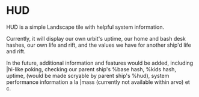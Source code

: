 # HUD
HUD is a simple Landscape tile with helpful system information.

Currently, it will display our own urbit's uptime, our home and bash desk hashes, our own life and rift, and the values we have for another ship'd life and rift.

In the future, additional information and features would be added, including |hi-like poking, checking our parent ship's %base hash, %kids hash, uptime, (would be made scryable by parent ship's %hud), system performance information a la |mass (currently not available within arvo) et c.
